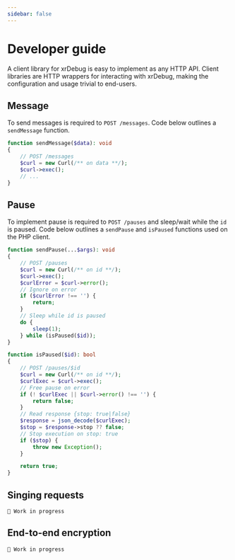 ```yaml
---
sidebar: false
---
```


# Developer guide

A client library for xrDebug is easy to implement as any HTTP API. Client libraries are HTTP wrappers for interacting with xrDebug, making the configuration and usage trivial to end-users.

## Message

To send messages is required to `POST /messages`. Code below outlines a `sendMessage` function.

```php
function sendMessage($data): void
{
    // POST /messages
    $curl = new Curl(/** on data **/);
    $curl->exec();
    // ...
}
```

## Pause

To implement pause is required to `POST /pauses` and sleep/wait while the `id` is paused. Code below outlines a `sendPause` and `isPaused` functions used on the PHP client.

```php
function sendPause(...$args): void
{
    // POST /pauses
    $curl = new Curl(/** on id **/);
    $curl->exec();
    $curlError = $curl->error();
    // Ignore on error
    if ($curlError !== '') {
        return;
    }
    // Sleep while id is paused
    do {
        sleep(1);
    } while (isPaused($id));
}

function isPaused($id): bool
{
    // POST /pauses/$id
    $curl = new Curl(/** on id **/);
    $curlExec = $curl->exec();
    // Free pause on error
    if (! $curlExec || $curl->error() !== '') {
        return false;
    }
    // Read response {stop: true|false}
    $response = json_decode($curlExec);
    $stop = $response->stop ?? false;
    // Stop execution on stop: true
    if ($stop) {
        throw new Exception();
    }

    return true;
}
```

## Singing requests

`🚧 Work in progress`

## End-to-end encryption

`🚧 Work in progress`
